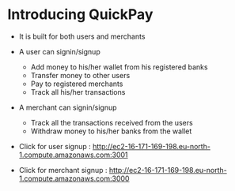 # Introducing QuickPay

- It is built for both users and merchants
- A user can signin/signup
    - Add money to his/her wallet from his registered banks
    - Transfer money to other users 
    - Pay to registered merchants
    - Track all his/her transactions

- A merchant can signin/signup
    - Track all the transactions received from the users
    - Withdraw money to his/her banks from the wallet

- Click for user signup : http://ec2-16-171-169-198.eu-north-1.compute.amazonaws.com:3001
- Click for merchant signup : http://ec2-16-171-169-198.eu-north-1.compute.amazonaws.com:3000
